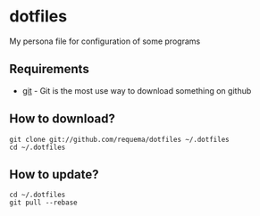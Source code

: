 # dotfiles
My persona file for configuration of some programs

## Requirements

* [git](https://git-scm.com/book/en/v2/Getting-Started-Installing-Git) - Git is 
the most use way to download something on github
  
## How to download?

    git clone git://github.com/requema/dotfiles ~/.dotfiles
    cd ~/.dotfiles

## How to update?

    cd ~/.dotfiles
    git pull --rebase
